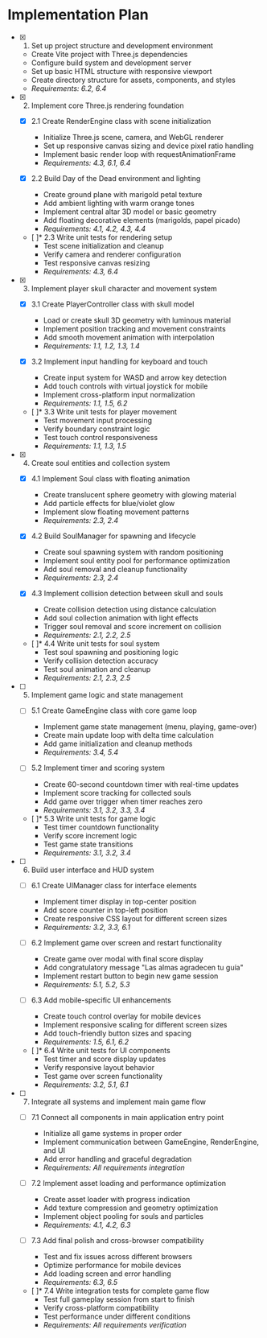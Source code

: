 # Implementation Plan

- [x] 1. Set up project structure and development environment
  - Create Vite project with Three.js dependencies
  - Configure build system and development server
  - Set up basic HTML structure with responsive viewport
  - Create directory structure for assets, components, and styles
  - _Requirements: 6.2, 6.4_

- [x] 2. Implement core Three.js rendering foundation
  - [x] 2.1 Create RenderEngine class with scene initialization
    - Initialize Three.js scene, camera, and WebGL renderer
    - Set up responsive canvas sizing and device pixel ratio handling
    - Implement basic render loop with requestAnimationFrame
    - _Requirements: 4.3, 6.1, 6.4_

  - [x] 2.2 Build Day of the Dead environment and lighting
    - Create ground plane with marigold petal texture
    - Add ambient lighting with warm orange tones
    - Implement central altar 3D model or basic geometry
    - Add floating decorative elements (marigolds, papel picado)
    - _Requirements: 4.1, 4.2, 4.3, 4.4_

  - [ ]* 2.3 Write unit tests for rendering setup
    - Test scene initialization and cleanup
    - Verify camera and renderer configuration
    - Test responsive canvas resizing
    - _Requirements: 4.3, 6.4_

- [x] 3. Implement player skull character and movement system
  - [x] 3.1 Create PlayerController class with skull model
    - Load or create skull 3D geometry with luminous material
    - Implement position tracking and movement constraints
    - Add smooth movement animation with interpolation
    - _Requirements: 1.1, 1.2, 1.3, 1.4_

  - [x] 3.2 Implement input handling for keyboard and touch
    - Create input system for WASD and arrow key detection
    - Add touch controls with virtual joystick for mobile
    - Implement cross-platform input normalization
    - _Requirements: 1.1, 1.5, 6.2_

  - [ ]* 3.3 Write unit tests for player movement
    - Test movement input processing
    - Verify boundary constraint logic
    - Test touch control responsiveness
    - _Requirements: 1.1, 1.3, 1.5_

- [x] 4. Create soul entities and collection system
  - [x] 4.1 Implement Soul class with floating animation
    - Create translucent sphere geometry with glowing material
    - Add particle effects for blue/violet glow
    - Implement slow floating movement patterns
    - _Requirements: 2.3, 2.4_

  - [x] 4.2 Build SoulManager for spawning and lifecycle
    - Create soul spawning system with random positioning
    - Implement soul entity pool for performance optimization
    - Add soul removal and cleanup functionality
    - _Requirements: 2.3, 2.4_

  - [x] 4.3 Implement collision detection between skull and souls
    - Create collision detection using distance calculation
    - Add soul collection animation with light effects
    - Trigger soul removal and score increment on collision
    - _Requirements: 2.1, 2.2, 2.5_

  - [ ]* 4.4 Write unit tests for soul system
    - Test soul spawning and positioning logic
    - Verify collision detection accuracy
    - Test soul animation and cleanup
    - _Requirements: 2.1, 2.3, 2.5_

- [ ] 5. Implement game logic and state management
  - [ ] 5.1 Create GameEngine class with core game loop
    - Implement game state management (menu, playing, game-over)
    - Create main update loop with delta time calculation
    - Add game initialization and cleanup methods
    - _Requirements: 3.4, 5.4_

  - [ ] 5.2 Implement timer and scoring system
    - Create 60-second countdown timer with real-time updates
    - Implement score tracking for collected souls
    - Add game over trigger when timer reaches zero
    - _Requirements: 3.1, 3.2, 3.3, 3.4_

  - [ ]* 5.3 Write unit tests for game logic
    - Test timer countdown functionality
    - Verify score increment logic
    - Test game state transitions
    - _Requirements: 3.1, 3.2, 3.4_

- [ ] 6. Build user interface and HUD system
  - [ ] 6.1 Create UIManager class for interface elements
    - Implement timer display in top-center position
    - Add score counter in top-left position
    - Create responsive CSS layout for different screen sizes
    - _Requirements: 3.2, 3.3, 6.1_

  - [ ] 6.2 Implement game over screen and restart functionality
    - Create game over modal with final score display
    - Add congratulatory message "Las almas agradecen tu guía"
    - Implement restart button to begin new game session
    - _Requirements: 5.1, 5.2, 5.3_

  - [ ] 6.3 Add mobile-specific UI enhancements
    - Create touch control overlay for mobile devices
    - Implement responsive scaling for different screen sizes
    - Add touch-friendly button sizes and spacing
    - _Requirements: 1.5, 6.1, 6.2_

  - [ ]* 6.4 Write unit tests for UI components
    - Test timer and score display updates
    - Verify responsive layout behavior
    - Test game over screen functionality
    - _Requirements: 3.2, 5.1, 6.1_

- [ ] 7. Integrate all systems and implement main game flow
  - [ ] 7.1 Connect all components in main application entry point
    - Initialize all game systems in proper order
    - Implement communication between GameEngine, RenderEngine, and UI
    - Add error handling and graceful degradation
    - _Requirements: All requirements integration_

  - [ ] 7.2 Implement asset loading and performance optimization
    - Create asset loader with progress indication
    - Add texture compression and geometry optimization
    - Implement object pooling for souls and particles
    - _Requirements: 4.1, 4.2, 6.3_

  - [ ] 7.3 Add final polish and cross-browser compatibility
    - Test and fix issues across different browsers
    - Optimize performance for mobile devices
    - Add loading screen and error handling
    - _Requirements: 6.3, 6.5_

  - [ ]* 7.4 Write integration tests for complete game flow
    - Test full gameplay session from start to finish
    - Verify cross-platform compatibility
    - Test performance under different conditions
    - _Requirements: All requirements verification_